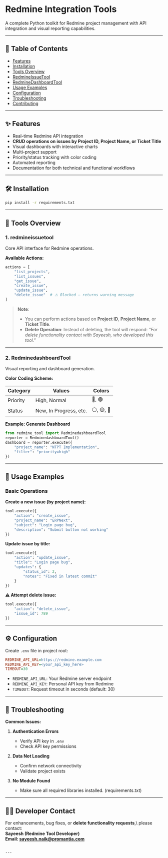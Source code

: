 # Redmine Integration Tools

A complete Python toolkit for Redmine project management with API integration and visual reporting capabilities.

---

## 📌 Table of Contents
- [Features](#-features)
- [Installation](#-installation)
- [Tools Overview](#-tools-overview)
- [RedmineIssueTool](#1-redmineissuetool)
- [RedmineDashboardTool](#2-redminedashboardtool)
- [Usage Examples](#-usage-examples)
- [Configuration](#-configuration)
- [Troubleshooting](#-troubleshooting)
- [Contributing](#-contributing)

---

## ✨ Features
- Real-time Redmine API integration
- **CRUD operations on issues by Project ID, Project Name, or Ticket Title**
- Visual dashboards with interactive charts
- Multi-project support
- Priority/status tracking with color coding
- Automated reporting
- Documentation for both technical and functional workflows

---

## 🛠️ Installation
```bash
pip install -r requirements.txt
````

---

## 🔧 Tools Overview

### 1. redmineissuetool

Core API interface for Redmine operations.

**Available Actions:**

```python
actions = [
    "list_projects",
    "list_issues", 
    "get_issue",
    "create_issue",
    "update_issue",
    "delete_issue"  # ⚠️ Blocked — returns warning message
]
```

> **Note**:
>
> * You can perform actions based on **Project ID**, **Project Name**, or **Ticket Title**.
> * **Delete Operation**: Instead of deleting, the tool will respond:
>   *"For delete functionality contact with Sayeesh, who developed this tool."*

---

### 2. RedminedashboardTool

Visual reporting and dashboard generation.

**Color Coding Scheme:**

| Category | Values                 | Colors    |
| -------- | ---------------------- | --------- |
| Priority | High, Normal           | 🔴, 🟢    |
| Status   | New, In Progress, etc. | ⚪, 🟡, 🔵 |

**Example: Generate Dashboard**

```python
from redmine_tool import RedminedashboardTool
reporter = RedminedashboardTool()
dashboard = reporter.execute({
    "project_name": "NTPT Implementation",
    "filter": "priority=high"
})
```

---

## 🚀 Usage Examples

### Basic Operations

**Create a new issue (by project name):**

```python
tool.execute({
    "action": "create_issue",
    "project_name": "ERPNext",
    "subject": "Login page bug",
    "description": "Submit button not working"
})
```

**Update issue by title:**

```python
tool.execute({
    "action": "update_issue",
    "title": "Login page bug",
    "updates": {
        "status_id": 2,
        "notes": "Fixed in latest commit"
    }
})
```

**⚠️ Attempt delete issue:**

```python
tool.execute({
    "action": "delete_issue",
    "issue_id": 789
})
```
---

## ⚙️ Configuration

Create `.env` file in project root:

```ini
REDMINE_API_URL=https://redmine.example.com
REDMINE_API_KEY=<your_api_key_here>
TIMEOUT=30
```

* `REDMINE_API_URL`: Your Redmine server endpoint
* `REDMINE_API_KEY`: Personal API key from Redmine
* `TIMEOUT`: Request timeout in seconds (default: 30)

---

## 🐛 Troubleshooting

**Common Issues:**

1. **Authentication Errors**

   * Verify API key in `.env`
   * Check API key permissions

2. **Data Not Loading**

   * Confirm network connectivity
   * Validate project exists

3. **No Module Found**

   * Make sure all required libraries installed. (requirements.txt)

---

## 👨‍💻 Developer Contact

For enhancements, bug fixes, or **delete functionality requests**,\ 
please contact: \
**Sayeesh (Redmine Tool Developer)**\
**Email: sayeesh.naik@promantia.com**

```

---
